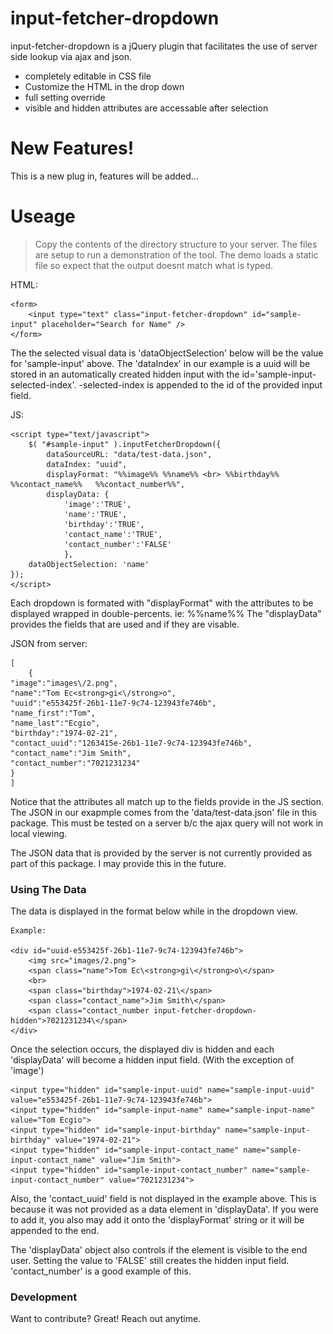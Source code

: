 # input-fetcher-dropdown


input-fetcher-dropdown is a jQuery plugin that facilitates the use of server side lookup via ajax and json.

  - completely editable in CSS file
  - Customize the HTML in the drop down
  - full setting override
  - visible and hidden attributes are accessable after selection

# New Features!

  This is a new plug in, features will be added...

# Useage

>Copy the contents of the directory structure to your server.  The files are setup to run a demonstration of the tool.  The demo loads a static file so expect that the output doesnt match what is typed.    
    
HTML:    
    
    <form>
	    <input type="text" class="input-fetcher-dropdown" id="sample-input" placeholder="Search for Name" /> 
    </form>

The the selected visual data is 'dataObjectSelection' below will be the value for 'sample-input' above.  The 'dataIndex' in our example is a uuid will be stored in an automatically created hidden input with the id='sample-input-selected-index'.  -selected-index is appended to the id of the provided input field.  

JS:

    <script type="text/javascript">
        $( "#sample-input" ).inputFetcherDropdown({
	        dataSourceURL: "data/test-data.json",
	        dataIndex: "uuid",
	        displayFormat: "%%image%% %%name%% <br> %%birthday%%   %%contact_name%%   %%contact_number%%",
	        displayData: {
		    	'image':'TRUE', 
		    	'name':'TRUE', 
		    	'birthday':'TRUE', 
	    		'contact_name':'TRUE', 
		    	'contact_number':'FALSE'
		    	},
	    dataObjectSelection: 'name'
    });
    </script>

Each dropdown is formated with "displayFormat" with the attributes to be displayed wrapped in double-percents.  ie: %%name%%    The "displayData" provides the fields that are used and if they are visable.   



JSON from server:

    [
        {
	"image":"images\/2.png",
	"name":"Tom Ec<strong>gi<\/strong>o",
	"uuid":"e553425f-26b1-11e7-9c74-123943fe746b",
	"name_first":"Tom",
	"name_last":"Ecgio",
	"birthday":"1974-02-21",
	"contact_uuid":"1263415e-26b1-11e7-9c74-123943fe746b",
	"contact_name":"Jim Smith",
	"contact_number":"7021231234"
	}
    ]

Notice that the attributes all match up to the fields provide in the JS section.  The JSON in our exapmple comes from the 'data/test-data.json' file in this package.  This must be tested on a server b/c the ajax query will not work in local viewing.  

The JSON data that is provided by the server is not currently provided as part of this package.  I may provide this in the future.

### Using The Data

The data is displayed in the format below while in the dropdown view.  

    Example:  
    
	<div id="uuid-e553425f-26b1-11e7-9c74-123943fe746b">
 		<img src="images/2.png"> 
		<span class="name">Tom Ec\<strong>gi\</strong>o\</span> 
		<br> 
		<span class="birthday">1974-02-21\</span>
		<span class="contact_name">Jim Smith\</span>
		<span class="contact_number input-fetcher-dropdown-hidden">7021231234\</span>
	</div>


Once the selection occurs, the displayed div is hidden and each 'displayData' will become a hidden input field.  (With the exception of 'image') 


    <input type="hidden" id="sample-input-uuid" name="sample-input-uuid" value="e553425f-26b1-11e7-9c74-123943fe746b">
    <input type="hidden" id="sample-input-name" name="sample-input-name" value="Tom Ecgio">
    <input type="hidden" id="sample-input-birthday" name="sample-input-birthday" value="1974-02-21">
    <input type="hidden" id="sample-input-contact_name" name="sample-input-contact_name" value="Jim Smith">
    <input type="hidden" id="sample-input-contact_number" name="sample-input-contact_number" value="7021231234">


Also, the 'contact_uuid' field is not displayed in the example above.  This is because it was not provided as a data element in 'displayData'.  If you were to add it, you also may add it onto the 'displayFormat' string or it will be appended to the end. 

The 'displayData' object also controls if the element is visible to the end user.  Setting the value to 'FALSE' still creates the hidden input field.  'contact_number' is a good example of this.




### Development

Want to contribute? Great! Reach out anytime.

